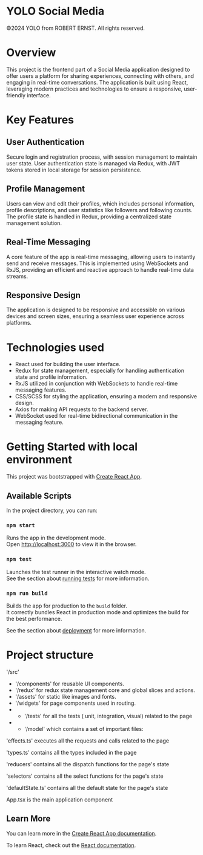 # YOLO Social Media
©2024 YOLO from ROBERT ERNST. All rights reserved.

# Overview 
This project is the frontend part of a Social Media application designed to offer users a platform for sharing experiences, connecting with others, and engaging in real-time conversations. The application is built using React, leveraging modern practices and technologies to ensure a responsive, user-friendly interface.
 
# Key Features

## User Authentication
Secure login and registration process, with session management to maintain user state. User authentication state is managed via Redux, with JWT tokens stored in local storage for session persistence.

## Profile Management
Users can view and edit their profiles, which includes personal information, profile descriptions, and user statistics like followers and following counts. The profile state is handled in Redux, providing a centralized state management solution.

## Real-Time Messaging
A core feature of the app is real-time messaging, allowing users to instantly send and receive messages. This is implemented using WebSockets and RxJS, providing an efficient and reactive approach to handle real-time data streams.

## Responsive Design
The application is designed to be responsive and accessible on various devices and screen sizes, ensuring a seamless user experience across platforms.

# Technologies used
* React used for building the user interface.
* Redux for state management, especially for handling authentication state and profile information.
* RxJS utilized in conjunction with WebSockets to handle real-time messaging features.
* CSS/SCSS for styling the application, ensuring a modern and responsive design.
* Axios for making API requests to the backend server.
* WebSocket used for real-time bidirectional communication in the messaging feature.

# Getting Started with local environment

This project was bootstrapped with [Create React App](https://github.com/facebook/create-react-app).

## Available Scripts

In the project directory, you can run:

### `npm start`

Runs the app in the development mode.\
Open [http://localhost:3000](http://localhost:3000) to view it in the browser.

### `npm test`

Launches the test runner in the interactive watch mode.\
See the section about [running tests](https://facebook.github.io/create-react-app/docs/running-tests) for more information.

### `npm run build`

Builds the app for production to the `build` folder.\
It correctly bundles React in production mode and optimizes the build for the best performance.

See the section about [deployment](https://facebook.github.io/create-react-app/docs/deployment) for more information.

# Project structure
'/src'
* '/components' for reusable UI components.
* '/redux'  for redux state management core and global slices and actions.
* '/assets' for static like images and fonts.
* '/widgets' for page components used in routing.
* * '/tests' for all the tests ( unit, integration, visual) related to the page
* * '/model' which contains a set of important files:

'effects.ts' executes all the requests and calls related to the page 

'types.ts' contains all the types included in the page

'reducers' contains all the dispatch functions for the page's state

'selectors' contains all the select functions for the page's state

'defaultState.ts' contains all the default state for the page's state

App.tsx is the main application component


## Learn More

You can learn more in the [Create React App documentation](https://facebook.github.io/create-react-app/docs/getting-started).

To learn React, check out the [React documentation](https://reactjs.org/).
